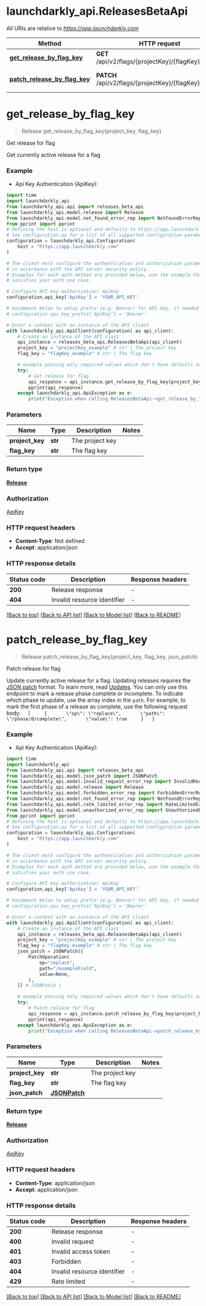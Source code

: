 # launchdarkly_api.ReleasesBetaApi

All URIs are relative to *https://app.launchdarkly.com*

Method | HTTP request | Description
------------- | ------------- | -------------
[**get_release_by_flag_key**](ReleasesBetaApi.md#get_release_by_flag_key) | **GET** /api/v2/flags/{projectKey}/{flagKey}/release | Get release for flag
[**patch_release_by_flag_key**](ReleasesBetaApi.md#patch_release_by_flag_key) | **PATCH** /api/v2/flags/{projectKey}/{flagKey}/release | Patch release for flag


# **get_release_by_flag_key**
> Release get_release_by_flag_key(project_key, flag_key)

Get release for flag

Get currently active release for a flag

### Example

* Api Key Authentication (ApiKey):

```python
import time
import launchdarkly_api
from launchdarkly_api.api import releases_beta_api
from launchdarkly_api.model.release import Release
from launchdarkly_api.model.not_found_error_rep import NotFoundErrorRep
from pprint import pprint
# Defining the host is optional and defaults to https://app.launchdarkly.com
# See configuration.py for a list of all supported configuration parameters.
configuration = launchdarkly_api.Configuration(
    host = "https://app.launchdarkly.com"
)

# The client must configure the authentication and authorization parameters
# in accordance with the API server security policy.
# Examples for each auth method are provided below, use the example that
# satisfies your auth use case.

# Configure API key authorization: ApiKey
configuration.api_key['ApiKey'] = 'YOUR_API_KEY'

# Uncomment below to setup prefix (e.g. Bearer) for API key, if needed
# configuration.api_key_prefix['ApiKey'] = 'Bearer'

# Enter a context with an instance of the API client
with launchdarkly_api.ApiClient(configuration) as api_client:
    # Create an instance of the API class
    api_instance = releases_beta_api.ReleasesBetaApi(api_client)
    project_key = "projectKey_example" # str | The project key
    flag_key = "flagKey_example" # str | The flag key

    # example passing only required values which don't have defaults set
    try:
        # Get release for flag
        api_response = api_instance.get_release_by_flag_key(project_key, flag_key)
        pprint(api_response)
    except launchdarkly_api.ApiException as e:
        print("Exception when calling ReleasesBetaApi->get_release_by_flag_key: %s\n" % e)
```


### Parameters

Name | Type | Description  | Notes
------------- | ------------- | ------------- | -------------
 **project_key** | **str**| The project key |
 **flag_key** | **str**| The flag key |

### Return type

[**Release**](Release.md)

### Authorization

[ApiKey](../README.md#ApiKey)

### HTTP request headers

 - **Content-Type**: Not defined
 - **Accept**: application/json


### HTTP response details

| Status code | Description | Response headers |
|-------------|-------------|------------------|
**200** | Release response |  -  |
**404** | Invalid resource identifier |  -  |

[[Back to top]](#) [[Back to API list]](../README.md#documentation-for-api-endpoints) [[Back to Model list]](../README.md#documentation-for-models) [[Back to README]](../README.md)

# **patch_release_by_flag_key**
> Release patch_release_by_flag_key(project_key, flag_key, json_patch)

Patch release for flag

Update currently active release for a flag. Updating releases requires the [JSON patch](https://datatracker.ietf.org/doc/html/rfc6902) format. To learn more, read [Updates](/#section/Overview/Updates).  You can only use this endpoint to mark a release phase complete or incomplete. To indicate which phase to update, use the array index in the `path`. For example, to mark the first phase of a release as complete, use the following request body:  ```   [     {       \"op\": \"replace\",       \"path\": \"/phase/0/complete\",       \"value\": true     }   ] ``` 

### Example

* Api Key Authentication (ApiKey):

```python
import time
import launchdarkly_api
from launchdarkly_api.api import releases_beta_api
from launchdarkly_api.model.json_patch import JSONPatch
from launchdarkly_api.model.invalid_request_error_rep import InvalidRequestErrorRep
from launchdarkly_api.model.release import Release
from launchdarkly_api.model.forbidden_error_rep import ForbiddenErrorRep
from launchdarkly_api.model.not_found_error_rep import NotFoundErrorRep
from launchdarkly_api.model.rate_limited_error_rep import RateLimitedErrorRep
from launchdarkly_api.model.unauthorized_error_rep import UnauthorizedErrorRep
from pprint import pprint
# Defining the host is optional and defaults to https://app.launchdarkly.com
# See configuration.py for a list of all supported configuration parameters.
configuration = launchdarkly_api.Configuration(
    host = "https://app.launchdarkly.com"
)

# The client must configure the authentication and authorization parameters
# in accordance with the API server security policy.
# Examples for each auth method are provided below, use the example that
# satisfies your auth use case.

# Configure API key authorization: ApiKey
configuration.api_key['ApiKey'] = 'YOUR_API_KEY'

# Uncomment below to setup prefix (e.g. Bearer) for API key, if needed
# configuration.api_key_prefix['ApiKey'] = 'Bearer'

# Enter a context with an instance of the API client
with launchdarkly_api.ApiClient(configuration) as api_client:
    # Create an instance of the API class
    api_instance = releases_beta_api.ReleasesBetaApi(api_client)
    project_key = "projectKey_example" # str | The project key
    flag_key = "flagKey_example" # str | The flag key
    json_patch = JSONPatch([
        PatchOperation(
            op="replace",
            path="/exampleField",
            value=None,
        ),
    ]) # JSONPatch | 

    # example passing only required values which don't have defaults set
    try:
        # Patch release for flag
        api_response = api_instance.patch_release_by_flag_key(project_key, flag_key, json_patch)
        pprint(api_response)
    except launchdarkly_api.ApiException as e:
        print("Exception when calling ReleasesBetaApi->patch_release_by_flag_key: %s\n" % e)
```


### Parameters

Name | Type | Description  | Notes
------------- | ------------- | ------------- | -------------
 **project_key** | **str**| The project key |
 **flag_key** | **str**| The flag key |
 **json_patch** | [**JSONPatch**](JSONPatch.md)|  |

### Return type

[**Release**](Release.md)

### Authorization

[ApiKey](../README.md#ApiKey)

### HTTP request headers

 - **Content-Type**: application/json
 - **Accept**: application/json


### HTTP response details

| Status code | Description | Response headers |
|-------------|-------------|------------------|
**200** | Release response |  -  |
**400** | Invalid request |  -  |
**401** | Invalid access token |  -  |
**403** | Forbidden |  -  |
**404** | Invalid resource identifier |  -  |
**429** | Rate limited |  -  |

[[Back to top]](#) [[Back to API list]](../README.md#documentation-for-api-endpoints) [[Back to Model list]](../README.md#documentation-for-models) [[Back to README]](../README.md)


